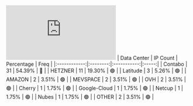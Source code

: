 ![Diagramm](https://github.com/111STAVR111/props/blob/main/Story/Decentralization/1/README.md)
| Data Center | IP Count | Percentage | Freq |
|:------------:|:--------:|:-----------:|:-----:|
| Contabo | 31 | 54.39% | 🔴 |
| HETZNER | 11 | 19.30% | 🟢 |
| Latitude | 3 | 5.26% | 🟢 |
| AMAZON | 2 | 3.51% | 🟢 |
| MEVSPACE | 2 | 3.51% | 🟢 |
| OVH | 2 | 3.51% | 🟢 |
| Cherry | 1 | 1.75% | 🟢 |
| Google-Cloud | 1 | 1.75% | 🟢 |
| Netcup | 1 | 1.75% | 🟢 |
| Nubes | 1 | 1.75% | 🟢 |
| OTHER | 2 | 3.51% | 🟢 |